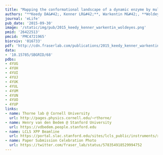 ```yaml
---
title: "Mapping the conformational landscape of a dynamic enzyme by multitemperature and XFEL crystallography"
authors: "**Keedy DA&#42;, Kenner LR&#42;**, Warkentin M&#42;, **Woldeyes RA&#42;**, Hopkins JB, **Thompson MC**, Brewster AS, **Van Benschoten AH**, Baxter EL, Uervirojnangkoorn M, McPhillips SE, Song J, Alonso-Mori R, Holton JM, Weis WI, Brunger AT, Soltis SM, Lemke H, Gonzalez A, Sauter NK, Cohen AE, van den Bedem H, Thorne RE, **Fraser JS**"
journal: 'eLife'
pub_date: '2015-09-30'
image: '/static/img/pub/2015_keedy_kenner_warkentin_woldeyes.png'
pmid: '26422513'
pmcid: 'PMC4721965'
biorxiv: '016733'
pdf: 'http://cdn.fraserlab.com/publications/2015_keedy_kenner_warkentin_woldeyes.pdf'
data:
- '10.15785/SBGRID/68'
pdbs:
- 4YUG
- 4YUH
- 4YUI
- 4YUJ
- 4YUK
- 4YUL
- 4YUM
- 4YUN
- 4YUO
- 4YUP
links:
- name: Thorne lab @ Cornell University
  url: http://pages.physics.cornell.edu/~rthorne/
- name: Henry van den Bedem @ Stanford University
  url: https://vdbedem.people.stanford.edu
- name: LCLS XPP Beamline
  url: https://portal.slac.stanford.edu/sites/lcls_public/instruments/xpp/Pages/default.aspx
- name: Paper Submission Celebration Photo
  url: https://twitter.com/fraser_lab/status/578354918529994752
---
```

